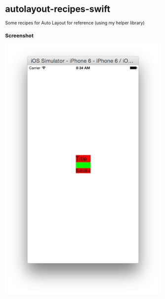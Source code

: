 autolayout-recipes-swift
========================

Some recipes for Auto Layout for reference (using my helper library)

### Screenshot

![Alt text](screen1.png "Optional title")
